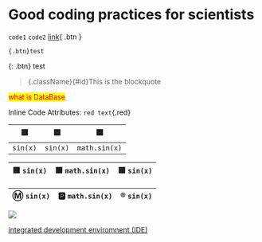 # Good coding practices for scientists

`code1`
`code2`
[link](.){ .btn }

`{.btn}test`

{: .btn} test

>{.className}{#id}This is the blockquote


<style>
mark{
    color:red;
}
</style>

<mark>what is DataBase</mark>


Inline Code Attributes:
`red text`{.red}



| 🟥 |  🟦 | 🟩 |
|---|---|---|
| `sin(x)` | `sin(x)` | `math.sin(x)` |




| 🟥  `sin(x)` |  🟩 `math.sin(x)`  |  🟦 `sin(x)`  |
|---|---|---|




| Ⓜ️  `sin(x)` |  🅿️ `math.sin(x)`  |  ®️ `sin(x)`  |
|---|---|---|


![](test.png)

[integrated development enviromnent (IDE)](glossary.md#ide)
